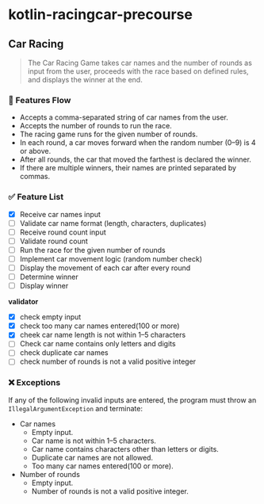 # kotlin-racingcar-precourse

## Car Racing

> The Car Racing Game takes car names and the number of rounds as input from the user, proceeds with the race based on
> defined rules, and displays the winner at the end.
>

### 📌 Features Flow

- Accepts a comma-separated string of car names from the user.
- Accepts the number of rounds to run the race.
- The racing game runs for the given number of rounds.
- In each round, a car moves forward when the random number (0–9) is 4 or above.
- After all rounds, the car that moved the farthest is declared the winner.
- If there are multiple winners, their names are printed separated by commas.

### ✅ Feature List

- [x]  Receive car names input
- [ ]  Validate car name format (length, characters, duplicates)
- [ ]  Receive round count input
- [ ]  Validate round count
- [ ]  Run the race for the given number of rounds
- [ ]  Implement car movement logic (random number check)
- [ ]  Display the movement of each car after every round
- [ ]  Determine winner
- [ ]  Display winner

**validator**

- [x] check empty input
- [x] check too many car names entered(100 or more)
- [x] cheek car name length is not within 1–5 characters
- [ ] Check car name contains only letters and digits
- [ ] check duplicate car names
- [ ] check number of rounds is not a valid positive integer

### ❌ Exceptions

If any of the following invalid inputs are entered, the program must throw an `IllegalArgumentException` and terminate:

- Car names
    - Empty input.
    - Car name is not within 1–5 characters.
    - Car name contains characters other than letters or digits.
    - Duplicate car names are not allowed.
    - Too many car names entered(100 or more).
- Number of rounds
    - Empty input.
    - Number of rounds is not a valid positive integer.


